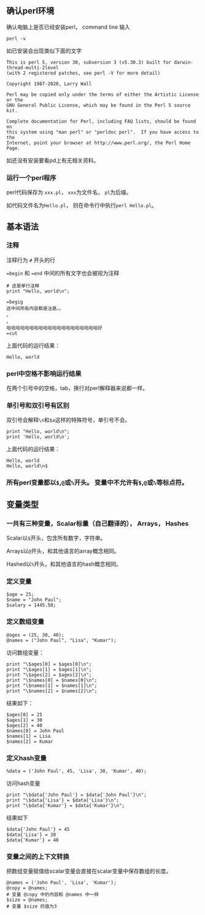 ## 确认perl环境
确认电脑上是否已经安装perl， command line 输入
```
perl -v
```
如已安装会出现类似下面的文字
```
This is perl 5, version 30, subversion 3 (v5.30.3) built for darwin-thread-multi-2level
(with 2 registered patches, see perl -V for more detail)

Copyright 1987-2020, Larry Wall

Perl may be copied only under the terms of either the Artistic License or the
GNU General Public License, which may be found in the Perl 5 source kit.

Complete documentation for Perl, including FAQ lists, should be found on
this system using "man perl" or "perldoc perl".  If you have access to the
Internet, point your browser at http://www.perl.org/, the Perl Home Page.
```

如还没有安装要看pd上有无相关资料。

### 运行一个perl程序
perl代码保存为 `xxx.pl`， `xxx`为文件名， `pl`为后缀。

如代码文件名为`Hello.pl`， 则在命令行中执行`perl Hello.pl`。

## 基本语法
### 注释
注释行为 `#` 开头的行

`=begin` 和 `=end` 中间的所有文字也会被视为注释

```
# 这是单行注释
print "Hello, world\n";

=begig
这中间所有内容都是注是。。
。
。
哈哈哈哈哈哈哈哈哈哈哈哈哈哈哈哈哈哈哈哈好
=cut
```
上面代码的运行结果：
```
Hello, world
```

### perl中空格不影响运行结果
在两个引号中的空格，tab，换行对perl解释器来说都一样。

### 单引号和双引号有区别
双引号会解释`\n`和`$a`这样的特殊符号，单引号不会。
```
print "Hello, world\n";
print 'Hello, world\n';
```
上面代码的运行结果：
```
Hello, world
Hello, world\n$
```

### 所有perl变量都以`$`,`@`或`%`开头。 变量中不允许有`$`,`@`或`%`等标点符。

## 变量类型
### 一共有三种变量，Scalar标量（自己翻译的）， Arrays， Hashes
Scalar以`$`开头，包含所有数字，字符串。

Arrays以`@`开头，和其他语言的array概念相同。

Hashed以`%`开头，和其他语言的hash概念相同。

### 定义变量
```
$age = 25;   
$name = "John Paul";
$salary = 1445.50;
```

### 定义数组变量
```
@ages = (25, 30, 40);             
@names = ("John Paul", "Lisa", "Kumar");
```
访问数组变量：
```
print "\$ages[0] = $ages[0]\n";
print "\$ages[1] = $ages[1]\n";
print "\$ages[2] = $ages[2]\n";
print "\$names[0] = $names[0]\n";
print "\$names[1] = $names[1]\n";
print "\$names[2] = $names[2]\n";
```
结果如下：
```
$ages[0] = 25
$ages[1] = 30
$ages[2] = 40
$names[0] = John Paul
$names[1] = Lisa
$names[2] = Kumar
```

### 定义hash变量
```
%data = ('John Paul', 45, 'Lisa', 30, 'Kumar', 40);
```
访问hash变量
```
print "\$data{'John Paul'} = $data{'John Paul'}\n";
print "\$data{'Lisa'} = $data{'Lisa'}\n";
print "\$data{'Kumar'} = $data{'Kumar'}\n";
```
结果如下
```
$data{'John Paul'} = 45
$data{'Lisa'} = 30
$data{'Kumar'} = 40
```

### 变量之间的上下文转换
把数组变量赋值给scalar变量会直接在scalar变量中保存数组的长度。
```
@names = ('John Paul', 'Lisa', 'Kumar');
@copy = @names;
# 变量 @copy 中的内容和 @names 中一样
$size = @names;
# 变量 $size 的值为3
```

